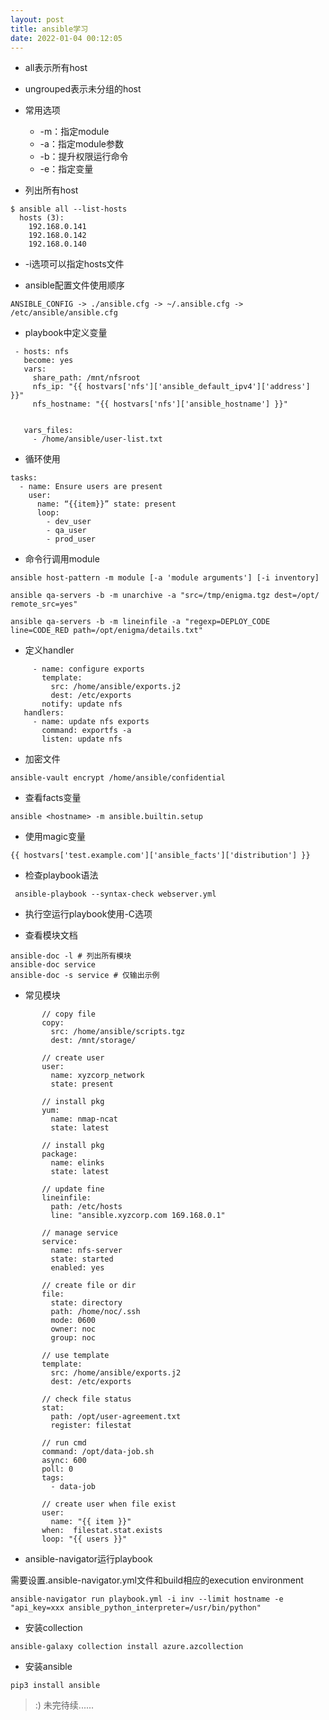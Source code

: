 ```yaml
---
layout: post
title: ansible学习
date: 2022-01-04 00:12:05
---
```


- all表示所有host

- ungrouped表示未分组的host

- 常用选项
  - -m：指定module
  - -a：指定module参数
  - -b：提升权限运行命令
  - -e：指定变量

- 列出所有host

```
$ ansible all --list-hosts
  hosts (3):
    192.168.0.141
    192.168.0.142
    192.168.0.140
```

- -i选项可以指定hosts文件

- ansible配置文件使用顺序

```
ANSIBLE_CONFIG -> ./ansible.cfg -> ~/.ansible.cfg -> /etc/ansible/ansible.cfg
```

- playbook中定义变量

```
 - hosts: nfs
   become: yes
   vars:
     share_path: /mnt/nfsroot
     nfs_ip: "{{ hostvars['nfs']['ansible_default_ipv4']['address'] }}"
     nfs_hostname: "{{ hostvars['nfs']['ansible_hostname'] }}"


   vars_files:
     - /home/ansible/user-list.txt

```

- 循环使用

```
tasks:
  - name: Ensure users are present
    user:
      name: “{{item}}” state: present
      loop:
        - dev_user
        - qa_user
        - prod_user
```

- 命令行调用module

```
ansible host-pattern -m module [-a 'module arguments'] [-i inventory]

ansible qa-servers -b -m unarchive -a "src=/tmp/enigma.tgz dest=/opt/ remote_src=yes"

ansible qa-servers -b -m lineinfile -a "regexp=DEPLOY_CODE line=CODE_RED path=/opt/enigma/details.txt"
```

- 定义handler

```
     - name: configure exports
       template:
         src: /home/ansible/exports.j2
         dest: /etc/exports
       notify: update nfs
   handlers:
     - name: update nfs exports
       command: exportfs -a
       listen: update nfs
```

- 加密文件

```
ansible-vault encrypt /home/ansible/confidential
```

- 查看facts变量

```
ansible <hostname> -m ansible.builtin.setup
```

- 使用magic变量

```
{{ hostvars['test.example.com']['ansible_facts']['distribution'] }}
```

- 检查playbook语法

```
 ansible-playbook --syntax-check webserver.yml
```

- 执行空运行playbook使用-C选项

- 查看模块文档

```
ansible-doc -l # 列出所有模块
ansible-doc service
ansible-doc -s service # 仅输出示例
```

- 常见模块

```
       // copy file
       copy:
         src: /home/ansible/scripts.tgz
         dest: /mnt/storage/
       
       // create user
       user:
         name: xyzcorp_network
         state: present

       // install pkg
       yum:
         name: nmap-ncat
         state: latest

       // install pkg
       package:
         name: elinks
         state: latest

       // update fine
       lineinfile:
         path: /etc/hosts
         line: "ansible.xyzcorp.com 169.168.0.1"

       // manage service
       service:
         name: nfs-server
         state: started
         enabled: yes

       // create file or dir
       file:
         state: directory
         path: /home/noc/.ssh
         mode: 0600
         owner: noc
         group: noc

       // use template
       template:
         src: /home/ansible/exports.j2
         dest: /etc/exports

       // check file status
       stat:
         path: /opt/user-agreement.txt
         register: filestat

       // run cmd
       command: /opt/data-job.sh
       async: 600
       poll: 0
       tags:
         - data-job

       // create user when file exist
       user:
         name: "{{ item }}"
       when:  filestat.stat.exists
       loop: "{{ users }}"
```

- ansible-navigator运行playbook

需要设置.ansible-navigator.yml文件和build相应的execution environment

```
ansible-navigator run playbook.yml -i inv --limit hostname -e "api_key=xxx ansible_python_interpreter=/usr/bin/python"
```

- 安装collection

```
ansible-galaxy collection install azure.azcollection
```

- 安装ansible

```
pip3 install ansible
```

> :) 未完待续......
